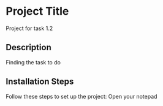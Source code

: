 # Project Title
Project for task 1.2

## Description
Finding the task to do  

## Installation Steps
Follow these steps to set up the project:
Open your notepad